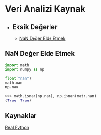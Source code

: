 # Veri Analizi Kaynak

<!-- TOC -->

- ## Eksik Değerler
  - [NaN Değer Elde Etmek](#nan-değer-elde-etmek)

<!-- /TOC -->

## NaN Değer Elde Etmek

```python
import math
import numpy as np

float("nan")
math.nan
np.nan

>>> math.isnan(np.nan), np.isnan(math.nan)
(True, True)
```

## Kaynaklar

[Real Python](https://realpython.com/)
